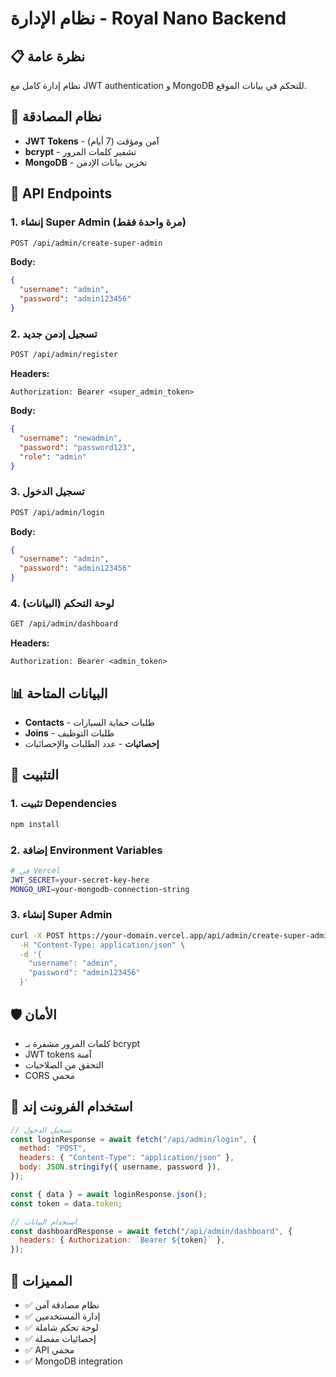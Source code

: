 # نظام الإدارة - Royal Nano Backend

## 📋 نظرة عامة

نظام إدارة كامل مع JWT authentication و MongoDB للتحكم في بيانات الموقع.

## 🔐 نظام المصادقة

- **JWT Tokens** - آمن ومؤقت (7 أيام)
- **bcrypt** - تشفير كلمات المرور
- **MongoDB** - تخزين بيانات الإدمن

## 🚀 API Endpoints

### 1. إنشاء Super Admin (مرة واحدة فقط)

```bash
POST /api/admin/create-super-admin
```

**Body:**

```json
{
  "username": "admin",
  "password": "admin123456"
}
```

### 2. تسجيل إدمن جديد

```bash
POST /api/admin/register
```

**Headers:**

```
Authorization: Bearer <super_admin_token>
```

**Body:**

```json
{
  "username": "newadmin",
  "password": "password123",
  "role": "admin"
}
```

### 3. تسجيل الدخول

```bash
POST /api/admin/login
```

**Body:**

```json
{
  "username": "admin",
  "password": "admin123456"
}
```

### 4. لوحة التحكم (البيانات)

```bash
GET /api/admin/dashboard
```

**Headers:**

```
Authorization: Bearer <admin_token>
```

## 📊 البيانات المتاحة

- **Contacts** - طلبات حماية السيارات
- **Joins** - طلبات التوظيف
- **إحصائيات** - عدد الطلبات والإحصائيات

## 🔧 التثبيت

### 1. تثبيت Dependencies

```bash
npm install
```

### 2. إضافة Environment Variables

```bash
# في Vercel
JWT_SECRET=your-secret-key-here
MONGO_URI=your-mongodb-connection-string
```

### 3. إنشاء Super Admin

```bash
curl -X POST https://your-domain.vercel.app/api/admin/create-super-admin \
  -H "Content-Type: application/json" \
  -d '{
    "username": "admin",
    "password": "admin123456"
  }'
```

## 🛡️ الأمان

- كلمات المرور مشفرة بـ bcrypt
- JWT tokens آمنة
- التحقق من الصلاحيات
- CORS محمي

## 📱 استخدام الفرونت إند

```javascript
// تسجيل الدخول
const loginResponse = await fetch("/api/admin/login", {
  method: "POST",
  headers: { "Content-Type": "application/json" },
  body: JSON.stringify({ username, password }),
});

const { data } = await loginResponse.json();
const token = data.token;

// استخدام البيانات
const dashboardResponse = await fetch("/api/admin/dashboard", {
  headers: { Authorization: `Bearer ${token}` },
});
```

## 🎯 المميزات

- ✅ نظام مصادقة آمن
- ✅ إدارة المستخدمين
- ✅ لوحة تحكم شاملة
- ✅ إحصائيات مفصلة
- ✅ API محمي
- ✅ MongoDB integration

